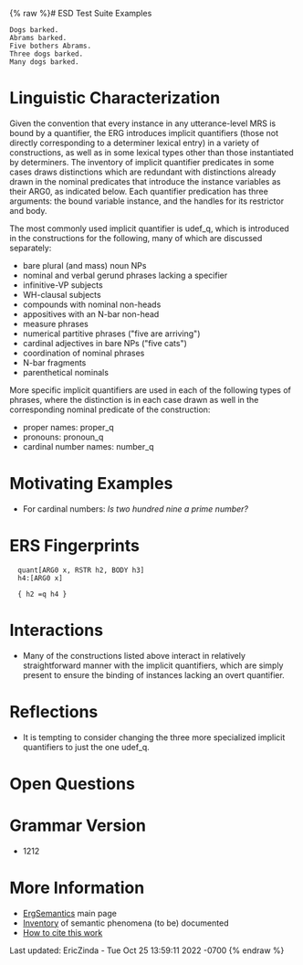 {% raw %}# ESD Test Suite Examples

    Dogs barked.
    Abrams barked.
    Five bothers Abrams.
    Three dogs barked.
    Many dogs barked.

# Linguistic Characterization

Given the convention that every instance in any utterance-level MRS is
bound by a quantifier, the ERG introduces implicit quantifiers (those
not directly corresponding to a determiner lexical entry) in a variety
of constructions, as well as in some lexical types other than those
instantiated by determiners. The inventory of implicit quantifier
predicates in some cases draws distinctions which are redundant with
distinctions already drawn in the nominal predicates that introduce the
instance variables as their ARG0, as indicated below. Each quantifier
predication has three arguments: the bound variable instance, and the
handles for its restrictor and body.

The most commonly used implicit quantifier is udef\_q, which is
introduced in the constructions for the following, many of which are
discussed separately:

- bare plural (and mass) noun NPs
- nominal and verbal gerund phrases lacking a specifier
- infinitive-VP subjects
- WH-clausal subjects
- compounds with nominal non-heads
- appositives with an N-bar non-head
- measure phrases
- numerical partitive phrases ("five are arriving")
- cardinal adjectives in bare NPs ("five cats")
- coordination of nominal phrases
- N-bar fragments
- parenthetical nominals

More specific implicit quantifiers are used in each of the following
types of phrases, where the distinction is in each case drawn as well in
the corresponding nominal predicate of the construction:

- proper names: proper\_q
- pronouns: pronoun\_q
- cardinal number names: number\_q

# Motivating Examples

- For cardinal numbers: *Is two hundred nine a prime number?*

# ERS Fingerprints

      quant[ARG0 x, RSTR h2, BODY h3]
      h4:[ARG0 x]
    
      { h2 =q h4 }

# Interactions

- Many of the constructions listed above interact in relatively
straightforward manner with the implicit quantifiers, which are
simply present to ensure the binding of instances lacking an overt
quantifier.

# Reflections

- It is tempting to consider changing the three more specialized
implicit quantifiers to just the one udef\_q.

# Open Questions

# Grammar Version

- 1212

# More Information

- [ErgSemantics](../ErgSemantics) main page
- [Inventory](../ErgSemantics_Inventory) of semantic phenomena (to be)
documented
- [How to cite this work](../ErgSemantics_HowToCite)

Last updated: EricZinda - Tue Oct 25 13:59:11 2022 -0700
{% endraw %}